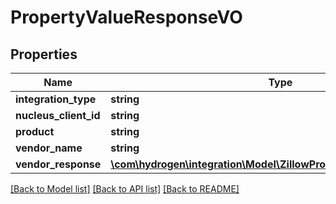 # PropertyValueResponseVO

## Properties
Name | Type | Description | Notes
------------ | ------------- | ------------- | -------------
**integration_type** | **string** |  | [optional] 
**nucleus_client_id** | **string** |  | [optional] 
**product** | **string** |  | [optional] 
**vendor_name** | **string** |  | [optional] 
**vendor_response** | [**\com\hydrogen\integration\Model\ZillowPropertyVendorResponseVO**](ZillowPropertyVendorResponseVO.md) |  | [optional] 

[[Back to Model list]](../README.md#documentation-for-models) [[Back to API list]](../README.md#documentation-for-api-endpoints) [[Back to README]](../README.md)


